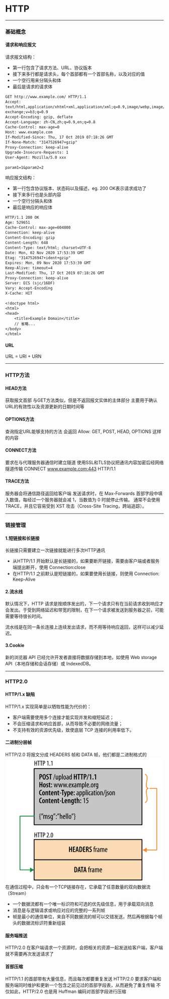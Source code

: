 # HTTP
***
### 基础概念
#### 请求和响应报文
请求报文结构：
* 第一行包含了请求方法、URL、协议版本
* 接下来多行都是请求头，每个首部都有一个首部名称，以及对应的值
* 一个空行用来分隔头和体
* 最后是请求的请求体
```
GET http://www.example.com/ HTTP/1.1
Accept: text/html,application/xhtml+xml,application/xml;q=0.9,image/webp,image/apng,*/*;q=0.8,application/signed-exchange;v=b3;q=0.9
Accept-Encoding: gzip, deflate
Accept-Language: zh-CN,zh;q=0.9,en;q=0.8
Cache-Control: max-age=0
Host: www.example.com
If-Modified-Since: Thu, 17 Oct 2019 07:18:26 GMT
If-None-Match: "3147526947+gzip"
Proxy-Connection: keep-alive
Upgrade-Insecure-Requests: 1
User-Agent: Mozilla/5.0 xxx

param1=1&param2=2
```
响应报文结构：
* 第一行包含协议版本、状态码以及描述，eg. 200 OK表示请求成功了
* 接下来多行也是头部内容
* 一个空行分隔头和体
* 最后是响应的响应体
```
HTTP/1.1 200 OK
Age: 529651
Cache-Control: max-age=604800
Connection: keep-alive
Content-Encoding: gzip
Content-Length: 648
Content-Type: text/html; charset=UTF-8
Date: Mon, 02 Nov 2020 17:53:39 GMT
Etag: "3147526947+ident+gzip"
Expires: Mon, 09 Nov 2020 17:53:39 GMT
Keep-Alive: timeout=4
Last-Modified: Thu, 17 Oct 2019 07:18:26 GMT
Proxy-Connection: keep-alive
Server: ECS (sjc/16DF)
Vary: Accept-Encoding
X-Cache: HIT

<!doctype html>
<html>
<head>
    <title>Example Domain</title>
	// 省略... 
</body>
</html>
```
#### URL
URL = URI + URN
***
### HTTP方法
#### HEAD方法
获取报文首部
与GET方法类似，但是不返回报文实体的主体部分
主要用于确认URL的有效性以及资源更新的日期时间等

#### OPTIONS方法
查询指定URL能够支持的方法
会返回 Allow: GET, POST, HEAD, OPTIONS 这样的内容

#### CONNECT方法
要求在与代理服务器通信时建立隧道
使用SSL和TLS协议把通讯内容加密后经网络隧道传输
CONNECT www.example.com:443 HTTP/1.1

#### TRACE方法
服务器会将通信路径返回给客户端
发送请求时，在 Max-Forwards 首部字段中填入数值，每经过一个服务器就会减 1，当数值为 0 时就停止传输。
通常不会使用 TRACE，并且它容易受到 XST 攻击（Cross-Site Tracing，跨站追踪）。
***

### 链接管理
#### 1.短链接和长链接
长链接只需要建立一次链接就能进行多次HTTP通讯
* 从HTTP/1.1 开始默认是长链接的，如果要断开链接，需要由客户端或者服务端提出断开，使用 Connection:close
* 在HTTP/1.1 之前默认是短链接的，如果要使用长链接，则使用 Connection: Keep-Alive
  
#### 2.流水线
默认情况下，HTTP 请求是按顺序发出的，下一个请求只有在当前请求收到响应才会发出。于受到网络延迟和带宽的限制，在下一个请求被发送到服务器之前，可能需要等待很长时间。

流水线是在同一条长连接上连续发出请求，而不用等待响应返回，这样可以减少延迟。

#### 3.Cookie
新的浏览器 API 已经允许开发者直接将数据存储到本地，如使用 Web storage API（本地存储和会话存储）或 IndexedDB。
***
### HTTP2.0
#### HTTP/1.x 缺陷
HTTP/1.x 实现简单是以牺牲性能为代价的：

* 客户端需要使用多个连接才能实现并发和缩短延迟；
* 不会压缩请求和响应首部，从而导致不必要的网络流量；
* 不支持有效的资源优先级，致使底层 TCP 连接的利用率低下。

#### 二进制分层帧
HTTP/2.0 将报文分成 HEADERS 帧和 DATA 帧，他们都是二进制格式的
![avatar](../static/二进制帧.png)
在通信过程中，只会有一个TCP链接存在，它承载了任意数量的双向数据流（Stream）
* 一个数据流都有一个唯一标识符和可选的优先级信息，用于承载双向消息
* 消息是与逻辑请求或响应对应的完整的一系列帧
* 帧是最小的通信单位，来自不同数据流的帧可以交错发送，然后再根据每个帧头的数据流标识符重新组装

#### 服务端推送
HTTP/2.0 在客户端请求一个资源时，会把相关的资源一起发送给客户端，客户端就不需要再次发送请求了

#### 首部压缩
HTTP/1.1 的首部带有大量信息，而且每次都要重复发送
HTTP/2.0 要求客户端和服务端同时维护和更新一个包含之前见过的首部字段表，从而避免了重复传输
不仅如此，HTTP/2.0 也是用 Huffman 编码对首部字段进行压缩
